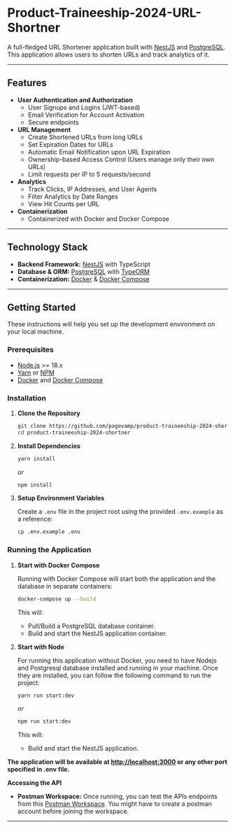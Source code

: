 # Product-Traineeship-2024-URL-Shortner

A full-fledged URL Shortener application built with [NestJS](https://nestjs.com/) and
[PostgreSQL](https://www.postgresql.org/). This application allows users to shorten URLs and track analytics of it.

---

## Features

- **User Authentication and Authorization**
  - User Signups and Logins (JWT-based)
  - Email Verification for Account Activation
  - Secure endpoints
- **URL Management**
  - Create Shortened URLs from long URLs
  - Set Expiration Dates for URLs
  - Automatic Email Notification upon URL Expiration
  - Ownership-based Access Control (Users manage only their own URLs)
  - Limit requests per IP to 5 requests/second
- **Analytics**
  - Track Clicks, IP Addresses, and User Agents
  - Filter Analytics by Date Ranges
  - View Hit Counts per URL
- **Containerization**
  - Containerized with Docker and Docker Compose

---

## Technology Stack

- **Backend Framework:** [NestJS](https://nestjs.com/) with TypeScript
- **Database & ORM:** [PostgreSQL](https://www.postgresql.org/) with [TypeORM](https://typeorm.io/)
- **Containerization:** [Docker](https://www.docker.com/) & [Docker Compose](https://docs.docker.com/compose/)

---

## Getting Started

These instructions will help you set up the development environment on your local machine.

### Prerequisites

- [Node.js](https://nodejs.org/en/) >= 18.x
- [Yarn](https://classic.yarnpkg.com/) or [NPM](https://www.npmjs.com/)
- [Docker](https://www.docker.com/get-started) and [Docker Compose](https://docs.docker.com/compose/install/)

### Installation

1. **Clone the Repository**

   ```bash
   git clone https://github.com/pagevamp/product-traineeship-2024-shortner.git
   cd product-traineeship-2024-shortner
   ```

2. **Install Dependencies**

   ```bash
   yarn install
   ```

   _or_

   ```bash
   npm install
   ```

3. **Setup Environment Variables**

   Create a `.env` file in the project root using the provided `.env.example` as a reference:

   ```bash
   cp .env.example .env
   ```

### Running the Application

1.  **Start with Docker Compose**

    Running with Docker Compose will start both the application and the database in separate containers:

    ```bash
    docker-compose up --build
    ```

    This will:

    - Pull/Build a PostgreSQL database container.
    - Build and start the NestJS application container.

2.  **Start with Node**

    For running this application without Docker, you need to have Nodejs and Postgresql database installed and running
    in your machine. Once they are installed, you can follow the following command to run the project:

    ```bash
    yarn run start:dev
    ```

    _or_

    ```bash
    npm run start:dev
    ```

    This will:

    - Build and start the NestJS application.

**The application will be available at [http://localhost:3000](http://localhost:3000) or any other port specified in
.env file.**

**Accessing the API**

- **Postman Workspace:** Once running, you can test the APIs endpoints from this
  [Postman Workspace](https://app.getpostman.com/join-team?invite_code=ae15f99f77c9b3340b4b06967e53ea8d&target_code=ebe49affb0f7da6c722a1e304af95d2d).
  You might have to create a postman account before joining the workspace.

---

